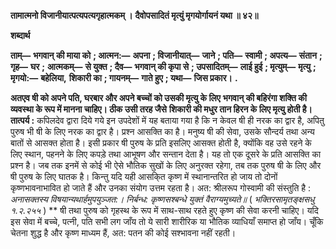 **तामात्मनो विजानीयात्पत्यपत्यगृहात्मकम् ।** **दैवोपसादितं मृत्युं मृगयोर्गायनं यथा ॥ ४२॥** 

**शब्दार्थ** 

**ताम्—** **भगवान् की माया को** **; आत्मन:—** **अपना** **; विजानीयात्—** **जाने** **; पति—** **स्वामी** **; अपत्य—** **संतान** **; गृह—** **घर** **;** **आत्मकम्—** **से युक्त** **; दैव—** **भगवान् की कृपा से** **; उपसादितम्—** **लाई हुई** **; मृत्युम्—** **मृत्यु** **; मृगयो:—** **बहेलिया,** **शिकारी का** **; गायनम्—** **गाते हुए** **; यथा—** **जिस प्रकार।** **.** 

**अतएव षी को अपने पति, घरबार और अपने बच्चों को उसकी मृत्यु के लिए** **भगवान् की बहिरंगा शक्ति की व्यवस्था के रूप में मानना चाहिए। ठीक उसी तरह जैसे** **शिकारी की मधुर तान हिरन के लिए मृत्यु होती है।** **तात्पर्य :** कपिलदेव द्वारा दिये गये इन उपदेशों में यह बताया गया है कि न केवल षी ही नरक का द्वार है, अपितु पुरुष भी षी के लिए नरक का द्वार है। प्रश्न आसक्ति का है। मनुष्य षी की सेवा, उसके सौन्दर्य तथा अन्य बातों से आसक्त होता है। इसी प्रकार षी पुरुष के प्रति इसलिए आसक्त होती है, क्योंकि वह उसे रहने के लिए स्थान, पहनने के लिए कपड़े तथा आभूषण और सन्तान देता है। यह तो एक दूसरे के प्रति आसक्ति का प्रश्न है। जब तक इनमें से कोई भी ऐसे भौतिक सुखों के लिए अनुरक्त रहेगा, तब तक पुरुष षी के लिए और षी पुरुष के लिए घातक है। किन्तु यदि यही आसकि्त कृष्ण में स्थानान्तरित हो जाय तो दोनों कृष्णभावनाभावित हो जाते हैं और उनका संयोग उत्तम रहता है। अत: श्रीलरूप गोस्वामी की संस्तुति है : *अनासक्तस्य विषयान्यथार्हमुपयुञ्जत:।* *निर्बन्ध: कृष्णसश्बन्धे युक्तं वैराग्यमुच्यते॥* ( *भक्तिरसामृतङ्क्षसधु १.२.२५५* ) ** षी तथा पुरुष को गृहस्थ के रूप में साथ-साथ रहते हुए कृष्ण की सेवा करनी चाहिए। यदि इस सेवा में बच्चे, पत्नी, पति सभी लग जाँय तो ये सारी शारीरिक या भौतिक व्याधियाँ समाप्त हो जाँय। चूँकि चेतना शुद्ध है और कृष्ण माध्यम हैं, अत: पतन की कोई सश्भावना नहीं रहती।  